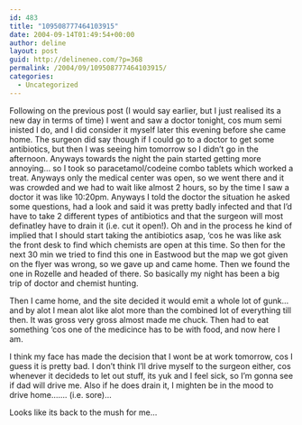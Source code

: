 ```yaml
---
id: 483
title: "109508777464103915"
date: 2004-09-14T01:49:54+00:00
author: deline
layout: post
guid: http://delineneo.com/?p=368
permalink: /2004/09/109508777464103915/
categories:
  - Uncategorized
---
```

Following on the previous post (I would say earlier, but I just realised its a new day in terms of time) I went and saw a doctor tonight, cos mum semi inisted I do, and I did consider it myself later this evening before she came home. The surgeon did say though if I could go to a doctor to get some antibiotics, but then I was seeing him tomorrow so I didn&#8217;t go in the afternoon. Anyways towards the night the pain started getting more annoying&#8230; so I took so paracetamol/codeine combo tablets which worked a treat. Anyways only the medical center was open, so we went there and it was crowded and we had to wait like almost 2 hours, so by the time I saw a doctor it was like 10:20pm. Anyways I told the doctor the situation he asked some questions, had a look and said it was pretty badly infected and that I&#8217;d have to take 2 different types of antibiotics and that the surgeon will most definatley have to drain it (i.e. cut it open!). Oh and in the process he kind of implied that I should start taking the antibiotics asap, &#8216;cos he was like ask the front desk to find which chemists are open at this time. So then for the next 30 min we tried to find this one in Eastwood but the map we got given on the flyer was wrong, so we gave up and came home. Then we found the one in Rozelle and headed of there. So basically my night has been a big trip of doctor and chemist hunting.

Then I came home, and the site decided it would emit a whole lot of gunk&#8230; and by alot I mean alot like alot more than the combined lot of everything till then. It was gross very gross almost made me chuck. Then had to eat something &#8216;cos one of the medicince has to be with food, and now here I am.

I think my face has made the decision that I wont be at work tomorrow, cos I guess it is pretty bad. I don&#8217;t think I&#8217;ll drive myself to the surgeon either, cos whenever it decideds to let out stuff, its yuk and I feel sick, so I&#8217;m gonna see if dad will drive me. Also if he does drain it, I mighten be in the mood to drive home&#8230;&#8230;. (i.e. sore)&#8230;

Looks like its back to the mush for me&#8230;